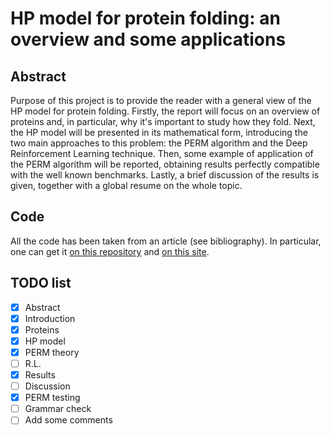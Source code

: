 # HP model for protein folding: an overview and some applications

## Abstract
Purpose of this project is to provide the reader with a general view of the HP model for protein folding.
Firstly, the report will focus on an overview of proteins and, in particular, why it's important to study how they fold.
Next, the HP model will be presented in its mathematical form, introducing the two main approaches to this problem: the PERM algorithm and the Deep Reinforcement Learning technique. Then, some example of application of the PERM algorithm will be reported, obtaining results perfectly compatible with the well known benchmarks. Lastly, a brief discussion of the results is given, together with a global resume on the whole topic.

## Code
All the code has been taken from an article (see bibliography). In particular, one can get it [on this repository](https://github.com/marcin119a/Monte-Carlo-Calculation-of-Protein-Folding) and [on this site](http://www.bioinf.uni-freiburg.de/Software/CPSP/index.html).

## TODO list
- [x] Abstract
- [x] Introduction
- [x] Proteins
- [x] HP model
- [x] PERM theory
- [ ] R.L.
- [x] Results
- [ ] Discussion
- [x] PERM testing
- [ ] Grammar check
- [ ] Add some comments